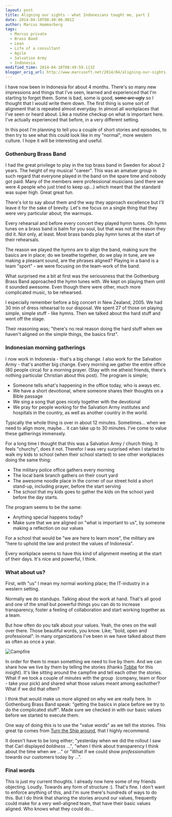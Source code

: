 ```yaml
---
layout: post
title: Aligning our sights - what Indonesians taught me, part I
date: 2014-04-10T08:49:00.001Z
author: Marcus Hammarberg
tags:
  - Marcus private
  - Brass Band
  - Lean
  - Life of a consultant
  - Agile
  - Salvation Army
  - Indonesia
modified_time: 2014-04-10T08:49:59.113Z
blogger_orig_url: http://www.marcusoft.net/2014/04/aligning-our-sights-what-indonesians.html
---
```


I have now been in Indonesia for about 4 months. There's so many new impressions and things that I've seen, learned and experienced that I'm starting to forget them. Some is bad, some is good, ~~some are ugly~~ so I thought that I would write them down. The first thing is some sort of alignment that is repeated almost everyday. In almost all workplaces that I've seen or heard about. Like a routine checkup on what is important here. I've actually experienced that before, in a very different setting.

In this post I'm planning to tell you a couple of short stories and episodes, to then try to see what this could look like in my "normal", more western culture. I hope it will be interesting and useful.

### Gothenburg Brass Band

I had the great privilege to play in the top brass band in Sweden for about 2 years. The height of my musical "career". This was an amatuer group in such regard that everyone played in the band on the spare time and nobody got paid. Many of the members were professional musicians (and there we were 4 people who just tried to keep up...) which meant that the standard was super high. Great great fun.

There's lot to say about them and the way they approach excellence but I'll leave it for the sake of brevity. Let's me focus on a single thing that they were very particular about; the warmups.

Every rehearsal and before every concert they played hymn tunes. Oh hymn tunes on a brass band is balm for you soul, but that was not the reason they did it. Not only, at least. Most brass bands play hymn tunes at the start of their rehearsals.

The reason we played the hymns are to align the band, making sure the basics are in place; do we breathe together, do we play in tune, are we making a pleasant sound, are the phrases aligned? Playing in a band is a team "sport" - we were focusing on the team-work of the band.

What surprised me a bit at first was the seriousness that the Gothenburg Brass Band approached the hymn tunes with. We kept on playing them until it sounded awesome. Even though there were other, much more complicated music, to be rehearsed.

I especially remember before a big concert in New Zealand, 2005. We had 30 min of dress rehearsal to our disposal. We spent 27 of those on playing simple, simple stuff - like hymns. Then we talked about the hard stuff and went off the stage.

Their reasoning was; "there's no real reason doing the hard stuff when we haven't aligned on the simple things, the basics first".

### Indonesian morning gatherings

I now work in Indonesia - that's a big change. I also work for the Salvation Army - that's another big change. Every morning we gather the entire office (80 people circa) for a morning prayer. (Stay with me atheist friends, there's nothing particular Christian about this post). The program is simple;

- Someone tells what's happening in the office today, who is aways etc.
- We have a short devotional, where someone shares their thoughts on a Bible passage
- We sing a song that goes nicely together with the devotional
- We pray for people working for the Salvation Army institutes and hospitals in the country, as well as another country in the world.

Typically the whole thing is over in about 12 minutes. Sometimes... when we need to align more, maybe... it can take up to 30 minutes. I've come to value these gatherings immensely.

For a long time I thought that this was a Salvation Army / church thing. It feels "churchy", does it not. Therefor I was very surprised when I started to walk my kids to school (when their school started) to see other workplaces doing the same thing:

- The military police office gathers every morning
- The local bank branch gathers on their court yard
- The awesome noodle place in the corner of our street hold a short stand-up, including prayer, before the start serving
- The school that my kids goes to gather the kids on the school yard before the day starts.

The program seems to be the same:

- Anything special happens today?
- Make sure that we are aligned on "what is important to us", by someone making a reflection on our values

For a school that would be "we are here to learn more", the military are "here to uphold the law and protect the values of Indonesia".

Every workplace seems to have this kind of alignment meeting at the start of their days. It's nice and powerful, I think.

### What about us?

First, with "us" I mean my normal working place; the IT-industry in a western setting.

Normally we do standups. Talking about the work at hand. That's all good and one of the small but powerful things you can do to increase transparency, foster a feeling of collaboration and start working together as a team.

But how often do you talk about your values. Yeah, the ones on the wall over there. Those beautiful words, you know. Like; "bold, open and professional". In many organizations I've been in we have talked about them as often as once a year.

![Campfire](http://upload.wikimedia.org/wikipedia/commons/4/4b/Pancho_Villa_Expedition_-_Around_the_Campfire_HD-SN-99-02005.JPEG)

In order for them to mean something we need to live by them. And we can share how we live by them by telling the stories (thanks [Tobbe](http://twitter.com/drunkcod) for this insight). It's like sitting around the campfire and tell each other the stories. What if we took a couple of minutes with the group  (company, team or floor - take your pick) and shared what those values meant among eachother? What if we did that often?

I think that would make us more aligned on why we are really here. In Gothenburg Brass Band speak: "getting the basics in place before we try to do the complicated stuff". Made sure we checked in with our basic values before we started to execute them.

One way of doing this is to use the "value words" as we tell the stories. This great tip comes from [Turn the Ship around](http://davidmarquet.com/books/turn-the-ship-around/overview/), that I highly recommend.

It doesn't have to be long either; "yesterday when we did the rollout I saw that Carl displayed *boldness* ...", "when I think about transparency I think about the time when we ..." or "What if we could show _professionalism_ towards our customers today by ...".

### Final words

This is just my current thoughts. I already now here some of my friends objecting. Loudly. Towards any form of structure :). That's fine. I don't want to enforce anything of this, and I'm sure there's hundreds of ways to do this. But I do think that sharing the stories around our values, frequently could make for a very well-aligned team, that have their basic values aligned. Who knows what they could do...
